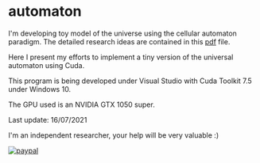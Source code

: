 # automaton
I'm developing toy model of the universe using the cellular automaton paradigm. The detailed research ideas are contained in this <A HREF="https://zenodo.org/record/5070295#.YPGLDD2SmM8">pdf</A> file.

Here I present my efforts to implement a tiny version of the universal automaton using Cuda.

This program is being developed under Visual Studio with Cuda Toolkit 7.5 under Windows 10.

The GPU used is an NVIDIA GTX 1050 super.

Last update: 16/07/2021


I'm an independent researcher, your help will be very valuable :)

[![paypal](https://www.paypalobjects.com/en_US/i/btn/btn_donateCC_LG.gif)](https://www.paypal.com/donate?business=CHS2QRBFLQEFU&no_recurring=1&item_name=Independent+research.&currency_code=USD)
